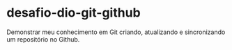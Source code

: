 # desafio-dio-git-github
Demonstrar meu conhecimento em Git criando, atualizando e sincronizando um repositório no Github.
